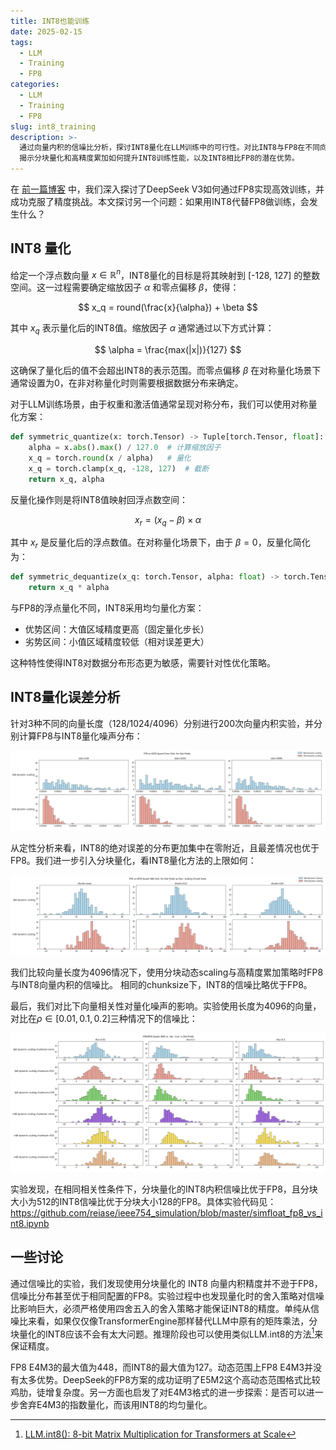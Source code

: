 ```yaml
---
title: INT8也能训练
date: 2025-02-15
tags:
  - LLM
  - Training
  - FP8
categories:
  - LLM
  - Training
  - FP8
slug: int8_training
description: >-
  通过向量内积的信噪比分析，探讨INT8量化在LLM训练中的可行性。对比INT8与FP8在不同向量长度和相关性条件下的量化精度，
  揭示分块量化和高精度累加如何提升INT8训练性能，以及INT8相比FP8的潜在优势。
---
```


在 [前一篇博客](//2025/02/12/fp8_training/) 中，我们深入探讨了DeepSeek V3如何通过FP8实现高效训练，并成功克服了精度挑战。本文探讨另一个问题：如果用INT8代替FP8做训练，会发生什么？

## INT8 量化

给定一个浮点数向量 $x \in \mathbb{R}^n$，INT8量化的目标是将其映射到 [-128, 127] 的整数空间。这一过程需要确定缩放因子 $\alpha$ 和零点偏移 $\beta$，使得：

$$ x_q = round(\frac{x}{\alpha}) + \beta $$

其中 $x_q$ 表示量化后的INT8值。缩放因子 $\alpha$ 通常通过以下方式计算：

$$ \alpha = \frac{max(|x|)}{127} $$

这确保了量化后的值不会超出INT8的表示范围。而零点偏移 $\beta$ 在对称量化场景下通常设置为0，在非对称量化时则需要根据数据分布来确定。

对于LLM训练场景，由于权重和激活值通常呈现对称分布，我们可以使用对称量化方案：

```python
def symmetric_quantize(x: torch.Tensor) -> Tuple[torch.Tensor, float]:
    alpha = x.abs().max() / 127.0  # 计算缩放因子
    x_q = torch.round(x / alpha)   # 量化
    x_q = torch.clamp(x_q, -128, 127)  # 截断
    return x_q, alpha
```

反量化操作则是将INT8值映射回浮点数空间：

$$ x_r = (x_q - \beta) \times \alpha $$

其中 $x_r$ 是反量化后的浮点数值。在对称量化场景下，由于 $\beta = 0$，反量化简化为：

```python
def symmetric_dequantize(x_q: torch.Tensor, alpha: float) -> torch.Tensor:
    return x_q * alpha
```

与FP8的浮点量化不同，INT8采用均匀量化方案：

- 优势区间：大值区域精度更高（固定量化步长）
- 劣势区间：小值区域精度较低（相对误差更大）

这种特性使得INT8对数据分布形态更为敏感，需要针对性优化策略。

<!-- more -->

## INT8量化误差分析

针对3种不同的向量长度（128/1024/4096）分别进行200次向量内积实验，并分别计算FP8与INT8量化噪声分布：

![alt text](imgs/int8/int8_vs_fp8.png)

从定性分析来看，INT8的绝对误差的分布更加集中在零附近，且最差情况也优于FP8。我们进一步引入分块量化，看INT8量化方法的上限如何：

![alt text](imgs/int8/int8_vs_fp8_blockwise.png)

我们比较向量长度为4096情况下，使用分块动态scaling与高精度累加策略时FP8与INT8向量内积的信噪比。 相同的chunksize下，INT8的信噪比略优于FP8。

最后，我们对比下向量相关性对量化噪声的影响。实验使用长度为4096的向量，对比在$\rho \in [0.01, 0.1, 0.2]$三种情况下的信噪比：

![alt text](imgs/int8/int8_vs_fp8_rho.png)

实验发现，在相同相关性条件下，分块量化的INT8内积信噪比优于FP8，且分块大小为512的INT8信噪比优于分块大小128的FP8。具体实验代码见：https://github.com/reiase/ieee754_simulation/blob/master/simfloat_fp8_vs_int8.ipynb

## 一些讨论

通过信噪比的实验，我们发现使用分块量化的 INT8 向量内积精度并不逊于FP8，信噪比分布甚至优于相同配置的FP8。实验过程中也发现量化时的舍入策略对信噪比影响巨大，必须严格使用四舍五入的舍入策略才能保证INT8的精度。单纯从信噪比来看，如果仅仅像TransformerEngine那样替代LLM中原有的矩阵乘法，分块量化的INT8应该不会有太大问题。推理阶段也可以使用类似LLM.int8的方法[^llm.int8]来保证精度。

FP8 E4M3的最大值为448，而INT8的最大值为127。动态范围上FP8 E4M3并没有太多优势。DeepSeek的FP8方案的成功证明了E5M2这个高动态范围格式比较鸡肋，徒增复杂度。另一方面也启发了对E4M3格式的进一步探索：是否可以进一步舍弃E4M3的指数量化，而该用INT8的均匀量化。

[^llm.int8]: [LLM.int8(): 8-bit Matrix Multiplication for Transformers at Scale](https://arxiv.org/pdf/2208.07339)